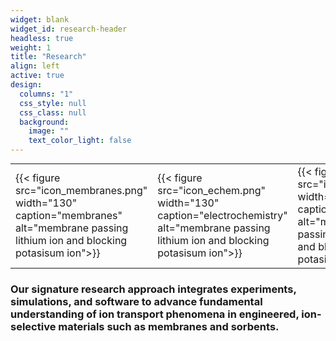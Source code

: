 ```yaml
---
widget: blank
widget_id: research-header
headless: true
weight: 1
title: "Research"
align: left
active: true
design:
  columns: "1"
  css_style: null
  css_class: null
  background:
    image: ""
    text_color_light: false
---
```

<!-- {{< figure src="kingsbury_lab_logo.png" height="80" alt="kingsbury lab logo">}} -->

<table  cellpadding="2" style="margin:auto">
	<tbody>
		<tr class="text-align:center">
			<td class="text-align:center">{{< figure src="icon_membranes.png" width="130" caption="membranes" alt="membrane passing lithium ion and blocking potasisum ion">}}</td>
			<td class="text-align:center">
{{< figure src="icon_echem.png" width="130" caption="electrochemistry" alt="membrane passing lithium ion and blocking potasisum ion">}}</td>
			<td class="text-align:center">{{< figure src="icon_dft.png" width="130" caption="simulations" alt="membrane passing lithium ion and blocking potasisum ion">}}</td>
			<td class="text-align:center">
{{< figure src="icon_python.png" width="130" caption="software" alt="membrane passing lithium ion and blocking potasisum ion">}}</td>
		</tr>
	</tbody>
</table>


### Our signature research approach integrates experiments, simulations, and software to advance fundamental understanding of ion transport phenomena in engineered, ion-selective materials such as membranes and sorbents.